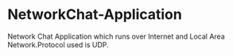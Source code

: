 # NetworkChat-Application
Network Chat Application which runs over Internet and Local Area Network.Protocol used is UDP.
